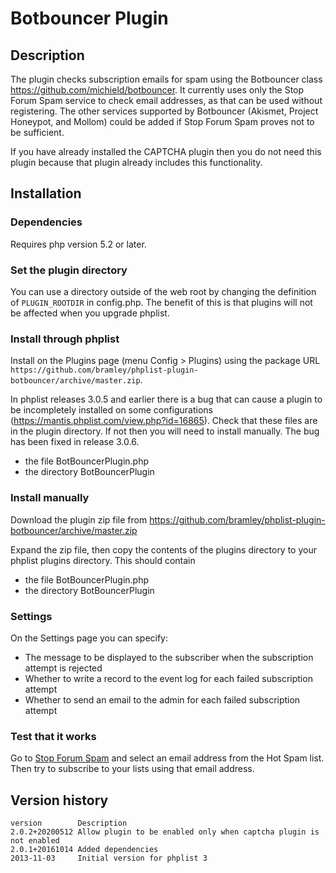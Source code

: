 # Botbouncer Plugin #

## Description ##

The plugin checks subscription emails for spam using the Botbouncer class <https://github.com/michield/botbouncer>.
It currently uses only the Stop Forum Spam service to check email addresses, as that can be used without registering.
The other services supported by Botbouncer (Akismet, Project Honeypot, and Mollom) could be added if Stop Forum Spam
proves not to be sufficient.

If you have already installed the CAPTCHA plugin then you do not need this plugin because that plugin already includes
this functionality.

## Installation ##

### Dependencies ###

Requires php version 5.2 or later.

### Set the plugin directory ###
You can use a directory outside of the web root by changing the definition of `PLUGIN_ROOTDIR` in config.php.
The benefit of this is that plugins will not be affected when you upgrade phplist.

### Install through phplist ###
Install on the Plugins page (menu Config > Plugins) using the package URL `https://github.com/bramley/phplist-plugin-botbouncer/archive/master.zip`.

In phplist releases 3.0.5 and earlier there is a bug that can cause a plugin to be incompletely installed on some configurations (<https://mantis.phplist.com/view.php?id=16865>).
Check that these files are in the plugin directory. If not then you will need to install manually. The bug has been fixed in release 3.0.6.

* the file BotBouncerPlugin.php
* the directory BotBouncerPlugin

### Install manually ###
Download the plugin zip file from <https://github.com/bramley/phplist-plugin-botbouncer/archive/master.zip>

Expand the zip file, then copy the contents of the plugins directory to your phplist plugins directory.
This should contain

* the file BotBouncerPlugin.php
* the directory BotBouncerPlugin

### Settings ###

On the Settings page you can specify:

* The message to be displayed to the subscriber when the subscription attempt is rejected
* Whether to write a record to the event log for each failed subscription attempt
* Whether to send an email to the admin for each failed subscription attempt

### Test that it works ###

Go to <a href="http://www.stopforumspam.com/" target="_blank">Stop Forum Spam</a> and select an email address from the Hot Spam list.
Then try to subscribe to your lists using that email address.

## Version history ##

    version        Description
    2.0.2+20200512 Allow plugin to be enabled only when captcha plugin is not enabled
    2.0.1+20161014 Added dependencies
    2013-11-03     Initial version for phplist 3
